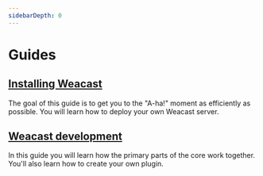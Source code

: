 ```yaml
---
sidebarDepth: 0
---
```


# Guides

## [Installing Weacast](./basics.md)

The goal of this guide is to get you to the "A-ha!" moment as efficiently as possible. You will learn how to deploy your own Weacast server.

## [Weacast development](./development.md) 

In this guide you will learn how the primary parts of the core work together. You'll also learn how to create your own plugin.